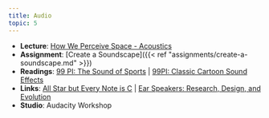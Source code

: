 ```yaml
---
title: Audio
topic: 5
---
```

- **Lecture**: [How We Perceive Space - Acoustics](https://impr.hdyar.com/notes/perceivingSpaceAcoustics.html)
- **Assignment**: [Create a Soundscape]({{< ref "assignments/create-a-soundscape.md" >}})
- **Readings**: [99 PI: The Sound of Sports](https://99percentinvisible.org/episode/the-sound-of-sports/) | [99PI: Classic Cartoon Sound Effects](https://99percentinvisible.org/episode/classic-cartoon-sound-effects/)
- **Links**: [All Star but Every Note is C](https://soundcloud.com/vagidictoris/all-star-by-smash-mouth-but-all-notes-are-in-c) | [Ear Speakers: Research, Design, and Evolution](https://www.valvesoftware.com/en/index/deep-dive/ear-speakers)
- **Studio**: Audacity Workshop

